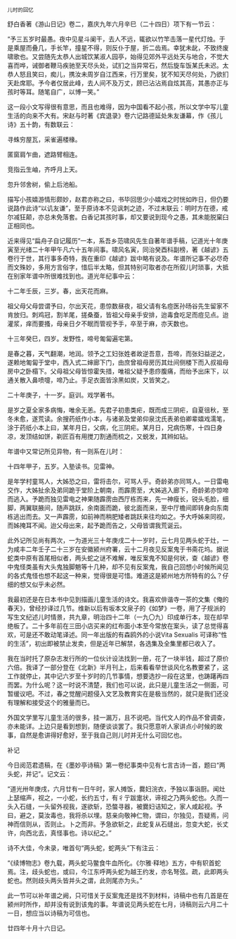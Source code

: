     儿时的回忆 

   舒白香著《游山日记》卷二，嘉庆九年六月辛巳（二十四日）项下有一节云：

   “予三五岁时最愚。夜中见星斗阑干，去人不远，辄欲以竹竿击落一星代灯烛。于是乘屋而叠几，手长竿，撞星不得，则反仆于屋，折二齿焉。幸犹未龀，不致终废啸歌也。又尝随先太恭人出城饮某淑人园亭，始得见郊外平远处天与地合，不觉大喜而哗，诫御者鞭马疾驰至天尽头处，试扪之当异常石，然后旋车饭某氏未迟。太恭人怒且笑曰，痴儿，携汝未周岁自江西来，行万里矣，犹不知天尽何处，乃欲扪天赴席耶。予今者仅居此峰，去人间不及万丈，顾已沾沾焉自炫其高，其愚亦正与孩时等耳。随笔自广，以博一笑。”

   这一段小文写得很有意思，而且也难得，因为中国看不起小孩，所以文学中写儿童生活的向来不大有。宋赵与时著《宾退录》卷六记路德延处朱友谦幕，作《孩儿诗》五十韵，有数联云：

   寻蛛穷屋瓦，采雀遍楼椽。

   匿窗肩乍曲，遮路臂相连。

   竞指云生岫，齐呼月上天。

   忽升邻舍树，偷上后池船。

   描写小孩嬉游情形颇妙，赵君亦称之曰，书毕回思少小嬉戏之时恍如昨日，但仍要说路作此诗“以讥友谦”，至于原诗本不见讽刺之迹，不过末联云：明时方在德，戒尔减狂颠，亦总未免落套。白香记其孩时事，却又要说到现今之愚，其未能脱窠臼正相同也。

   近来得见“扁舟子自记履历”一本，系吾乡范啸风先生自著年谱手稿，记道光十年庚寅至光绪二十年甲午凡六十五年间事。啸风名寅，同治癸酉科副榜，著《越谚》五卷行于世，其行事多奇特，我在重印《越谚》跋中略有说及。年谱所记事不必尽奇而文殊妙，多用方言俗字，惜后半太略，但其特别可取者亦在所叙儿时琐事，大抵在别家年谱中所很难找到也。道光年纪事中云：

   十二年壬辰，三岁。春，出天花而麻。

   祖父母父母尝谓予曰，尔出天花，患惊数昼夜，祖父请有名痘医孙旸谷先生留家不肯放归。刺鸡冠，割羊尾，搓桑蚕，皆祖父母亲手安排，迨毒食吃足而痘见点。迨灌浆，痒而要搔，母亲日夕不眠而管视予手，卒至于麻，亦天数也。

   十三年癸巳，四岁。发野性，啼号匍匐遍宅第。

   是春之暮，天气翻潮，地润。领予之工妇张姓者故逆吾意，吾啼，而张妇益逆之，遂赖地匍匐于堂中，西入式二婶廊下门，由庶曾祖母房历其灶间侧楼下而入叔祖母房中之卧榻下。父母祖父母皆惊霍失措，唯祖父疑予患痧腹痛，而绐予出床下，以通关散入鼻喷嚏，啼乃止。手足衣面皆涂黑如炭，又皆笑之。

   二十年庚子，十一岁。庭训。戏学著书。

   是岁之夏全家多病悔，唯余无恙。先君子初患类疟，既而成三阴疟，自夏徂秋，至冬未愈，遂荒读。余搜药纸作小本，与诸弟及堂弟仰泉沈氏表弟伯卿辈嬉戏濡笔，涂于药纸小本上曰，某年月日，父病，化三阴疟。某月日，兄病伤寒，十四日身凉，发顶结如饼，剃匠百有用搅刀割通而梳之，又蜕发，其辫如钻。

   年谱中又常记所见异物，有一则系在儿时：

   十四年甲子，五岁。入塾读书。见雷神。

   是年学村童骂人，大姊恐之曰，雷将击尔，可骂人乎。奇龄弟亦同骂人。一日雷电交作，大姊扯余及弟同跪于堂阶上朝南，而霹雳至，大姊逃入廊下，奇龄弟亦惊啼而逃入。予跪而独见雷电之神果随霹雳由西厅栋而来，先一神瘦长，锐头毛脸，细脚，两翼联腋间，随声跳跃，余南面而跪，彼北面而来，至中厅檐间即转身向东南栋逃出而去。又一声霹雳，如前神而稍肥矮者跳跃来往均如之。予大呼姊来同视，而姊掩耳不闻。迨父母出来，起予跪而告之，父母皆谓我荒诞云。

   此外记所见尚有两次，一为道光三十年庚戌二十一岁时，云七月见两头蛇于灶，一为咸丰二年壬子二十三岁在安徽颍州府署，云十二月夜见反案鬼于书斋花坞。据说蛇类中原有首尾相似者，两头蛇之谜不难解，唯反案鬼不知是何状，查《越谚》卷中鬼怪类虽有大头鬼独脚魈等十几种，却不见有反案鬼，我自己回想小时候所闻见的各式鬼怪也想不起这一种来，觉得很是可惜。难道这是颍州地方所特有的么？仔细的想又似乎未必然。

   我最初还是在日本书中见到描画儿童生活的诗文。我喜欢俳谐寺一茶的文集《俺的春天》，曾经抄译过几节。维新以后有坂本文泉子的《如梦》一卷，用了子规派的写生文纪述儿时情景，共九章，明治四十二年（一九〇九）印成单行本，现在却早绝板了。二十多年前在三田小店买来的红布面小本至今常放在案头，读了总觉得喜欢，可是还不敢动笔译述。同一年出版的有森鸥外的小说Vita Sexualis 可译称“性的生活”，初出即被禁止发卖，但是近年已解禁，各选集及全集里都已收入了。

   我在当时托了原杂志发行所的一位伙计设法找到一册，花了一块半钱，超过了原价六倍。我译了一部分登在《北新》半月刊上，后来看看举世谈风化名教要紧了，这工作就停止，其中记六岁至十岁时的几节事情，想要选抄一段在这里，也踌躇再四而罢。为什么呢？这一时说不清楚，我们也可以说，此只是儿童生活之一侧面，可暂缓议吧。不过，春之觉醒问题侵入文艺及教育实在是极当然的，就只是我们还没有理解和接受这个的雅量而已。

   外国文学里写儿童生活的很多，挂一漏万，且不说吧。当代文人的作品不曾调查，亦未能详。上边只是看到想到，随便谈谈罢了。我只愿意听人家讲点小时候的故事，自然是愈讲得好愈好，至于我自己则儿时并无什么可回忆也。

   补记

   今日阅范君遗稿，在《墨妙亭诗稿》第一卷纪事类中见有七言古诗一首，题曰“两头蛇，并记”。记文云：

   “道光卅年庚戌，六月廿有一日午时，家人摊饭，爨妇浣衣，予独以事诣厨。闻灶上瑟缩声，视之，一小蛇，长约五寸，有彳亍跋疐状，谛视之乃两头蛇也。久而一头入石缝，一头留外视我，遂欲斩，恐螫寻器，被爨妇诘知之，家人咸起视。予曰，避之，莫汝毒也，我将杀以埋。慈亲向敬神仁物，谓曰，尔独见，吾疑焉，问神而信则从，否则止。卜之而非。予急欲斩之，此蛇复从石缝出，忽变大蛇，长丈许，向西北去，真怪事也。诗以纪之。”

   诗不大佳，今未录，唯首句“两头蛇，蛇两头”下有注云：

   “《续博物志》卷九载，两头蛇马鳖食牛血所化。《尔雅·释地》五方，中有轵首蛇焉。注，歧头蛇也，或曰，今江东呼两头蛇为越王约发，亦名弩弦。疏，此即两头蛇也。然则歧头两头皆并头之谓，此则尾亦为头。”

   此一节可以补年谱之阙，只可惜关于反案鬼还是找不到材料，诗稿中也有几首是在颍州时所作，却并没有说到该鬼的事。年谱说见两头蛇在七月，诗稿则云六月二十一日，想应当以诗稿为可信也。

   廿四年十月十六日记。

